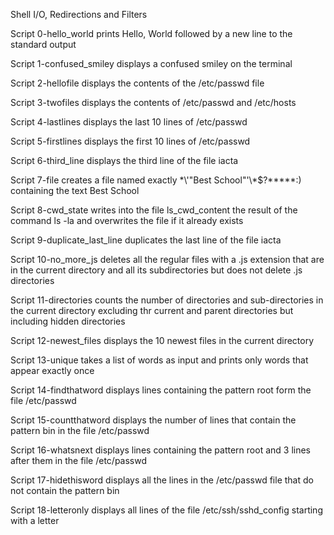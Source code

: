 Shell I/O, Redirections and Filters 

Script 0-hello_world prints Hello, World followed by a new line to the standard output

Script 1-confused_smiley displays a confused smiley on the terminal

Script 2-hellofile displays the contents of the /etc/passwd file

Script 3-twofiles displays the contents of /etc/passwd and /etc/hosts

Script 4-lastlines displays the last 10 lines of /etc/passwd

Script 5-firstlines displays the first 10 lines of /etc/passwd

Script 6-third_line displays the third line of the file iacta

Script 7-file creates a file named exactly \*\\'"Best School"\'\\*$\?\*\*\*\*\*:) containing the text Best School

Script 8-cwd_state writes into the file ls_cwd_content the result of the command ls -la and overwrites the file if it already exists

Script 9-duplicate_last_line duplicates the last line of the file iacta

Script 10-no_more_js deletes all the regular files with a .js extension that are in the current directory and all its subdirectories but does not delete .js directories

Script 11-directories counts the number of directories and sub-directories in the current directory excluding thr current and parent directories but including hidden directories

Script 12-newest_files displays the 10 newest files in the current directory

Script 13-unique takes a list of words as input and prints only words that appear exactly once

Script 14-findthatword displays lines containing the pattern root form the file /etc/passwd

Script 15-countthatword displays the number of lines that contain the pattern bin in the file /etc/passwd

Script 16-whatsnext displays lines containing the pattern root and 3 lines after them in the file /etc/passwd

Script 17-hidethisword displays all the lines in the /etc/passwd file that do not contain the pattern bin

Script 18-letteronly displays all lines of the file /etc/ssh/sshd_config starting with a letter
